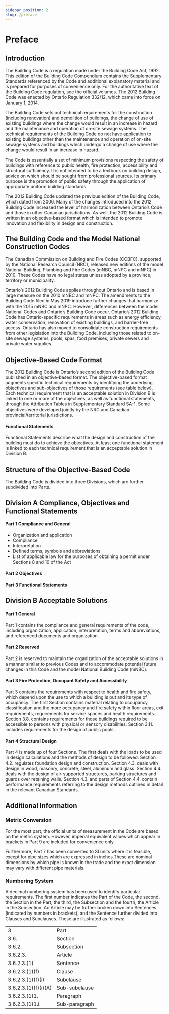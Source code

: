 ```yaml
---
sidebar_position: 2
slug: /preface
---
```


# Preface

## Introduction

The Building Code is a regulation made under the Building Code Act, 1992. This edition of the Building Code Compendium
contains the Supplementary Standards referenced by the Code and additional explanatory material and is prepared for
purposes of convenience only. For the authoritative text of the Building Code regulation, see the official volumes. The 2012 Building Code was enacted by Ontario Regulation 332/12, which came into force on January 1, 2014.

The Building Code sets out technical requirements for the construction (including renovation) and demolition of buildings, the change of use of existing buildings where the change would result in an increase in hazard and the maintenance and operation of on-site sewage systems. The technical requirements of the Building Code do not have application to existing buildings other than the maintenance and operation of on-site sewage systems and buildings which undergo a change of use where the change would result in an increase in hazard.

The Code is essentially a set of minimum provisions respecting the safety of buildings with reference to public health, fire protection, accessibility and structural sufficiency. It is not intended to be a textbook on building design, advice on which should be sought from professional sources. Its primary purpose is the promotion of public safety through the application of appropriate uniform building standards.

The 2012 Building Code updated the previous edition of the Building Code, which dated from 2006. Many of the changes
introduced into the 2012 Building Code increased the level of harmonization between Ontario’s Code and those in other
Canadian jurisdictions. As well, the 2012 Building Code is written in an objective-based format which is intended to
promote innovation and flexibility in design and construction.

## The Building Code and the Model National Construction Codes

The Canadian Commission on Building and Fire Codes (CCBFC), supported by the National Research Council (NRC),
released new editions of the model National Building, Plumbing and Fire Codes (mNBC, mNPC and mNFC) in 2010. These
Codes have no legal status unless adopted by a province, territory or municipality.

Ontario’s 2012 Building Code applies throughout Ontario and is based in large measure on the 2010 mNBC and mNPC. The
amendments to the Building Code filed in May 2019 introduce further changes that harmonize with the 2015 mNBC and
mNPC. However, differences between the model National Codes and Ontario’s Building Code occur. Ontario’s 2012
Building Code has Ontario-specific requirements in areas such as energy efficiency, water conservation, renovation of
existing buildings, and barrier-free access. Ontario has also moved to consolidate construction requirements from other
legislation into the Building Code, including those related to on-site sewage systems, pools, spas, food premises, private sewers and private water supplies.

## Objective-Based Code Format

The 2012 Building Code is Ontario’s second edition of the Building Code published in an objective-based format. The
objective-based format augments specific technical requirements by identifying the underlying objectives and sub-objectives of those requirements (see table below). Each technical requirement that is an acceptable solution in Division B is linked to one or more of the objectives, as well as functional statements, through the Attribution Tables in Supplementary Standard SA-1. Some objectives were developed jointly by the NRC and Canadian provincial/territorial jurisdictions.

#### Functional Statements

Functional Statements describe what the design and construction of the building must do to achieve the objectives. At
least one functional statement is linked to each technical requirement that is an acceptable solution in Division B.

## Structure of the Objective-Based Code

The Building Code is divided into three Divisions, which are further subdivided into Parts.

## Division A Compliance, Objectives and Functional Statements

#### Part 1 Compliance and General

-   Organization and application
-   Compliance
-   Interpretation
-   Defined terms, symbols and abbreviations
-   List of applicable law for the purposes of obtaining a permit under Sections 8 and 10 of the Act

#### Part 2 Objectives

#### Part 3 Functional Statements

## Division B Acceptable Solutions

#### Part 1 General

Part 1 contains the compliance and general requirements of the code, including organization, application,
interpretation, terms and abbreviations, and referenced documents and organization.

#### Part 2 Reserved

Part 2 is reserved to maintain the organization of the acceptable solutions in a manner similar to previous Codes and to accommodate potential future changes in this Code and the model National Building Code (mNBC).

#### Part 3 Fire Protection, Occupant Safety and Accessibility

Part 3 contains the requirements with respect to health and fire safety, which depend upon the use to which a building is put and its type of occupancy. The first Section contains material relating to occupancy classification and the more occupancy and fire safety within floor areas, exit requirements, requirements for service spaces and health requirements. Section 3.8. contains requirements for those buildings required to be accessible to persons with physical or sensory disabilities. Section 3.11. includes requirements for the design of public pools.

#### Part 4 Structural Design

Part 4 is made up of four Sections. The first deals with the loads to be used in design calculations and the methods of design to be followed. Section 4.2. regulates foundation design and construction. Section 4.3. deals with design in wood, masonry, concrete, steel, aluminum and glass. Section 4.4. deals with the design of air-supported structures, parking structures and guards over retaining walls. Section 4.3. and parts of Section 4.4. contain performance requirements referring to the design methods outlined in detail in the relevant Canadian Standards.

## Additional Information

### Metric Conversion

For the most part, the official units of measurement in the Code are based on the metric system. However, imperial
equivalent values which appear in brackets in Part 9 are included for convenience only.

Furthermore, Part 7 has been converted to SI units where it is feasible, except for pipe sizes which are expressed in inches.These are nominal dimensions by which pipe is known in the trade and the exact dimension may vary with different pipe materials.

### Numbering System

A decimal numbering system has been used to identify particular requirements. The first number indicates the Part of the Code, the second, the Section in the Part, the third, the Subsection and the fourth, the Article in the Subsection. An Article may be further broken down into Sentences (indicated by numbers in brackets), and the Sentence further divided into Clauses and Subclauses. These are illustrated as follows:

|                      |               |
| :------------------- | :------------ |
| 3                    | Part          |
| 3.6.                 | Section       |
| 3.6.2.               | Subsection    |
| 3.6.2.3.             | Article       |
| 3.6.2.3.(1)          | Sentence      |
| 3.6.2.3.(1)(f)       | Clause        |
| 3.6.2.3.(1)(f)(i)    | Subclause     |
| 3.6.2.3.(1)(f)(i)(A) | Sub-subclause |
| 3.6.2.3.(1)1.        | Paragraph     |
| 3.6.2.3.(1)1.i.      | Sub-paragraph |
